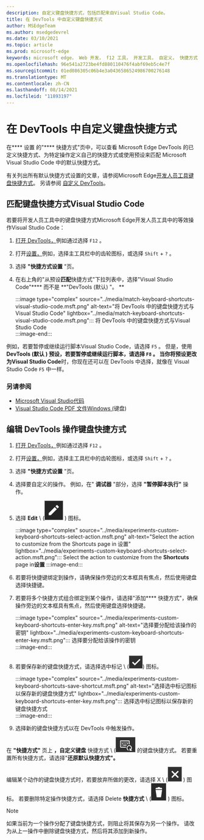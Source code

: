```yaml
---
description: 自定义键盘快捷方式，包括匹配来自Visual Studio Code。
title: 在 DevTools 中自定义键盘快捷方式
author: MSEdgeTeam
ms.author: msedgedevrel
ms.date: 03/10/2021
ms.topic: article
ms.prod: microsoft-edge
keywords: microsoft edge， Web 开发， f12 工具， 开发工具， 自定义， 快捷方式， 键盘， visual studio 代码
ms.openlocfilehash: 96e541a2723be4fd880110476f4abf69eb5c4e7f
ms.sourcegitcommit: 01ed086305c06b4e3a0436586524986700276148
ms.translationtype: MT
ms.contentlocale: zh-CN
ms.lasthandoff: 08/14/2021
ms.locfileid: "11893197"
---
```

# <a name="customize-keyboard-shortcuts-in-devtools"></a>在 DevTools 中自定义键盘快捷方式  

在**** 设置 的"**** 快捷方式"页中，可以查看 Microsoft Edge DevTools 的已定义快捷方式、为特定操作定义自己的快捷方式或使用预设来匹配 Microsoft Visual Studio Code 中的默认快捷方式。

有关列出所有默认快捷方式设置的文章，请参阅Microsoft Edge[开发人员工具键盘快捷方式][DevToolsShortcuts]。  另请参阅 [自定义 DevTools][DevToolsCustomizeSettings]。


## <a name="match-keyboard-shortcuts-from-visual-studio-code"></a>匹配键盘快捷方式Visual Studio Code

若要将开发人员工具中的键盘快捷方式Microsoft Edge开发人员工具中的等效操作Visual Studio Code：

1.  [打开 DevTools，][DevtoolsOpenMain]例如通过选择 `F12` 。
1.  打开[设置，][DevToolsCustomizeSettings]例如，选择主工具栏中的齿轮图标，或选择 `Shift` + `?` 。  
1.  选择 **"快捷方式设置** "页。
1.  在右上角的"从预设**匹配**快捷方式"下拉列表中，选择"Visual Studio Code"**** 而不是 **"DevTools (默认) "。 **
    
    :::image type="complex" source="../media/match-keyboard-shortcuts-visual-studio-code.msft.png" alt-text="将 DevTools 中的键盘快捷方式与Visual Studio Code" lightbox="../media/match-keyboard-shortcuts-visual-studio-code.msft.png":::
       将 DevTools 中的键盘快捷方式与Visual Studio Code  
    :::image-end:::  
    
例如，若要暂停或继续运行脚本Visual Studio Code，请选择 `F5` 。  但是，使用 **DevTools (默认 **) 预设，若要暂停或继续运行脚本，请选择 `F8` 。  当你将预设更改为**Visual Studio Code**时，你现在还可以在 DevTools 中选择，就像在 Visual Studio Code `F5` 中一样。

### <a name="see-also"></a>另请参阅

* [Microsoft Visual Studio代码][VisualStudioCode]
* [Visual Studio Code PDF 文件Windows (][VisualStudioCodeShortcutsKeyboardWindows]键盘) 


## <a name="edit-the-keyboard-shortcut-for-a-devtools-action"></a>编辑 DevTools 操作键盘快捷方式

1.  [打开 DevTools，][DevtoolsOpenMain]例如通过选择 `F12` 。
1.  打开[设置，][DevToolsCustomizeSettings]例如，选择主工具栏中的齿轮图标，或选择 `Shift` + `?` 。  
1.  选择 **"快捷方式设置** "页。
1.  选择要自定义的操作。  例如，在" **调试器** "部分，选择 **"暂停脚本执行"** 操作。  
1.  选择 **Edit** \ (![ EditKeyboardShortcut ](../media/edit-keyboard-shortcut-icon.msft.png) \) 图标。  
    
    :::image type="complex" source="../media/experiments-custom-keyboard-shortcuts-select-action.msft.png" alt-text="Select the action to customize from the Shortcuts page in 设置" lightbox="../media/experiments-custom-keyboard-shortcuts-select-action.msft.png":::
       Select the action to customize from the **Shortcuts** page in**设置**
    :::image-end:::  
    
1.  若要将快捷键绑定到操作，请确保操作旁边的文本框具有焦点，然后使用键盘选择快捷键。  
1.  若要将多个快捷方式组合绑定到某个操作，请选择"添加**** 快捷方式"，确保操作旁边的文本框具有焦点，然后使用键盘选择快捷键。  
    
    :::image type="complex" source="../media/experiments-custom-keyboard-shortcuts-enter-key.msft.png" alt-text="选择要分配给该操作的密钥" lightbox="../media/experiments-custom-keyboard-shortcuts-enter-key.msft.png":::
       选择要分配给该操作的密钥  
    :::image-end:::  
    
1.  若要保存新的键盘快捷方式，请选择选中标记 \ (![CheckmarkKeyboardShortcut](../media/checkmark-keyboard-shortcut-icon.msft.png)\) 图标。
    
    :::image type="complex" source="../media/experiments-custom-keyboard-shortcuts-save-shortcut.msft.png" alt-text="选择选中标记图标以保存新的键盘快捷方式" lightbox="../media/experiments-custom-keyboard-shortcuts-enter-key.msft.png":::
       选择选中标记图标以保存新的键盘快捷方式  
    :::image-end:::  
    
1.  选择新的键盘快捷方式以在 DevTools 中触发操作。  
    
在 **"快捷方式"** 页上 **，自定义键盘** 快捷方式 \ (![ CustomKeyboardShortcut \) 图标显示已自定义 ](../media/custom-keyboard-shortcut-icon.msft.png) 的键盘快捷方式。  若要重置所有快捷方式，请选择"**还原默认快捷方式"。**  

编辑某个动作的键盘快捷方式时，若要放弃所做的更改，请选择 X \ (![ XKeyboardShortcut ](../media/discard-changes-keyboard-shortcut-icon.msft.png) \) 图标。  若要删除特定操作快捷方式，请选择 Delete **快捷方式** \ (![ DeleteKeyboardShortcut ](../media/delete-keyboard-shortcut-icon.msft.png) \) 图标。  

> [!NOTE]
> 如果当前为一个操作分配了键盘快捷方式，则阻止将其保存为另一个操作。  请改为从上一操作中删除键盘快捷方式，然后将其添加到新操作。  

<!-- links -->  
[DevToolsCustomizeSettings]: ./index.md#settings "设置 - 自定义 Microsoft Edge 开发工具 | Microsoft Docs"  
[DevtoolsOpenMain]: ../open/index.md "打开 Microsoft Edge DevTools | Microsoft Docs"  
[DevToolsShortcuts]: ../shortcuts/index.md "Microsoft Edge DevTools 键盘快捷方式|Microsoft Docs"  
<!-- external links -->
[VisualStudioCode]: https://code.visualstudio.com "Microsoft Visual Studio代码"  
[VisualStudioCodeShortcutsKeyboardWindows]: https://code.visualstudio.com/shortcuts/keyboard-shortcuts-windows.pdf "Visual Studio Code键盘快捷方式Windows |Microsoft Visual Studio代码"  
